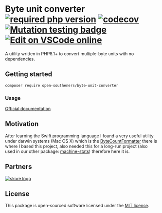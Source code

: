 Byte unit converter [![required php version](https://img.shields.io/packagist/php-v/open-southeners/byte-unit-converter)](https://www.php.net/supported-versions.php) [![codecov](https://codecov.io/gh/open-southeners/byte-unit-converter/branch/main/graph/badge.svg?token=qcEglkQDg4)](https://codecov.io/gh/open-southeners/byte-unit-converter) [![Mutation testing badge](https://img.shields.io/endpoint?style=flat&url=https%3A%2F%2Fbadge-api.stryker-mutator.io%2Fgithub.com%2Fopen-southeners%2Fbyte-unit-converter%2Fmain)](https://dashboard.stryker-mutator.io/reports/github.com/open-southeners/byte-unit-converter/main) [![Edit on VSCode online](https://img.shields.io/badge/vscode-edit%20online-blue?logo=visualstudiocode)](https://vscode.dev/github/open-southeners/byte-unit-converter)
===

A utility written in PHP8.1+ to convert multiple-byte units with no dependencies.

## Getting started

```bash
composer require open-southeners/byte-unit-converter
```

### Usage

[Official documentation](https://docs.opensoutheners.com/byte-unit-converter)

## Motivation

After learning the Swift programming language I found a very useful utility under darwin systems (Mac OS X) which is the [ByteCountFormatter](https://developer.apple.com/documentation/foundation/bytecountformatter) there is where I based this project, also needed this for a long-run project (also used in our other package: [machine-stats](https://github.com/open-southeners/machine-stats)) therefore here it is.

## Partners

[![skore logo](https://github.com/open-southeners/partners/raw/main/logos/skore_logo.png)](https://getskore.com)

## License

This package is open-sourced software licensed under the [MIT license](https://opensource.org/licenses/MIT).
